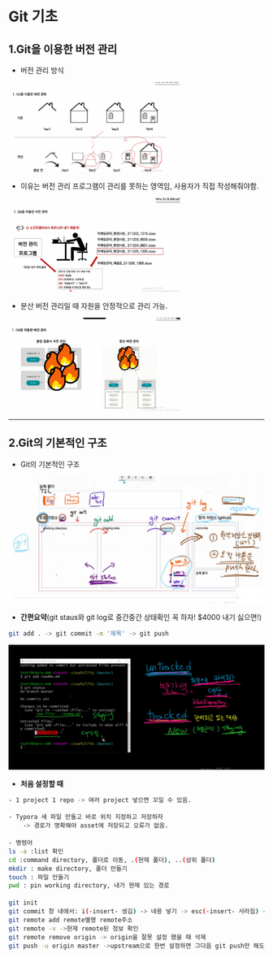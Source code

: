 # Git 기초



## 1.**Git을 이용한 버전 관리**

* 버전 관리 방식

<img src="git.assets/29.png" alt="29" style="zoom: 33%;" />





* 이유는 버전 관리 프로그램이 관리를 못하는 영역임, 사용자가 직접 작성해줘야함.

<img src="git.assets/30(이유는 버전관리 프로그램이 못해줌, 작성해줘야됨).png" alt="30(이유는 버전관리 프로그램이 못해줌, 작성해줘야됨)" style="zoom: 33%;" />



* 분산 버전 관리일 때 자원을 안정적으로 관리 가능.

<img src="git.assets/34(분산일 때 자원을 안정적으로 관리 가능).png" alt="34(분산일 때 자원을 안정적으로 관리 가능)" style="zoom:33%;" />



---



## 2.**Git의 기본적인 구조**

* Git의 기본적인 구조

![62](git.assets/62-16420848412641.png)

* **간편요약**(git staus와 git log로 중간중간 상태확인 꼭 하자! $4000 내기 싫으면!)

``` bash
git add . -> git commit -m '제목' -> git push 
```

![54](git.assets/54.png)



* **처음 설정할 때**

``` bash
- 1 project 1 repo -> 여러 project 넣으면 꼬일 수 있음.

- Typora 새 파일 만들고 바로 위치 지정하고 저장하자
	-> 경로가 명확해야 asset에 저장되고 오류가 없음.

- 명령어
ls -a :list 확인
cd :command directory, 폴더로 이동, .(현재 폴더), ..(상위 폴더)
mkdir : make directory, 폴더 만들기
touch : 파일 만들기
pwd : pin working directory, 내가 현재 있는 경로

git init
git commit 창 내에서: i(-insert- 생김) -> 내용 넣기 -> esc(-insert- 사라짐) -> :wq(탈출)
git remote add remote별명 remote주소
git remote -v ->현재 remote된 정보 확인
git remote remove origin -> origin을 잘못 설정 했을 때 삭제
git push -u origin master ->upstream으로 한번 설정하면 그다음 git push만 해도 됨.
```

